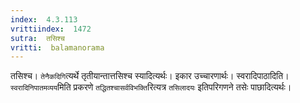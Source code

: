 ```yaml
---
index:  4.3.113
vrittiindex:  1472
sutra:  तसिश्च
vritti:  balamanorama 
---
```


तसिश्च। `तेनैकदिगि`त्यर्थे तृतीयान्तात्तसिश्च स्यादित्यर्थः। इकार उच्चारणार्थः। स्वरादिपाठादिति। `स्वरादिनिपातमव्यय`मिति प्रकरणे `तद्धितश्चासर्वविभक्ति`रित्यत्र `तसिलादयः` इतिपरिगणने तसेः पाछादित्यर्थः। 

